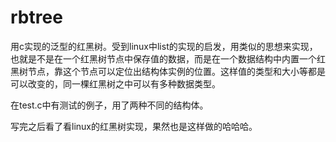 # rbtree
用c实现的泛型的红黑树。受到linux中list的实现的启发，用类似的思想来实现，也就是不是在一个红黑树节点中保存值的数据，而是在一个数据结构中内置一个红黑树节点，靠这个节点可以定位出结构体实例的位置。这样值的类型和大小等都是可以改变的，同一棵红黑树之中可以有多种数据类型。

在test.c中有测试的例子，用了两种不同的结构体。

写完之后看了看linux的红黑树实现，果然也是这样做的哈哈哈。

